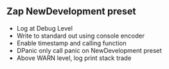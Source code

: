 ## Zap NewDevelopment preset
  * Log at Debug Level
  * Write to standard out using console encoder
  * Enable timestamp and calling function
  * DPanic only call panic on NewDevelopment preset
  * Above WARN level, log print stack trade